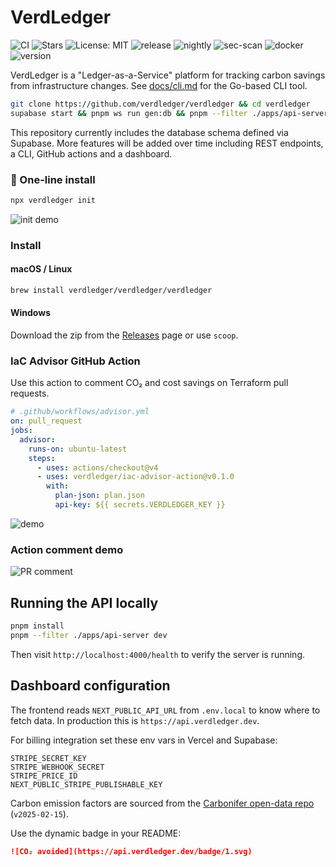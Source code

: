 # VerdLedger
![CI](https://github.com/verdledger/verdledger/actions/workflows/ci.yml/badge.svg)
![Stars](https://verdledger.dev/badge/stars.svg)
![License: MIT](https://img.shields.io/badge/license-MIT-green)
![release](https://github.com/verdledger/verdledger/actions/workflows/release.yml/badge.svg)
![nightly](https://github.com/verdledger/verdledger/actions/workflows/refresh.yml/badge.svg)
![sec-scan](https://github.com/verdledger/verdledger/actions/workflows/scan.yml/badge.svg)
![docker](https://img.shields.io/docker/pulls/verdledger/verdledger)
![version](https://img.shields.io/github/v/release/verdledger/verdledger)

VerdLedger is a "Ledger-as-a-Service" platform for tracking carbon savings from infrastructure changes.
See [docs/cli.md](docs/cli.md) for the Go-based CLI tool.

```bash
git clone https://github.com/verdledger/verdledger && cd verdledger
supabase start && pnpm ws run gen:db && pnpm --filter ./apps/api-server dev
```

This repository currently includes the database schema defined via Supabase. More features will be added over time including REST endpoints, a CLI, GitHub actions and a dashboard.

### 💚 One-line install

```bash
npx verdledger init
```

![init demo](docs/init.gif)

### Install

#### macOS / Linux

```sh
brew install verdledger/verdledger/verdledger
```

#### Windows

Download the zip from the [Releases](https://github.com/<user>/verdledger/releases) page or use `scoop`.

### IaC Advisor GitHub Action

Use this action to comment CO₂ and cost savings on Terraform pull requests.

```yaml
# .github/workflows/advisor.yml
on: pull_request
jobs:
  advisor:
    runs-on: ubuntu-latest
    steps:
      - uses: actions/checkout@v4
      - uses: verdledger/iac-advisor-action@v0.1.0
        with:
          plan-json: plan.json
          api-key: ${{ secrets.VERDLEDGER_KEY }}
```

![demo](docs/demo.gif)


### Action comment demo

![PR comment](docs/demo.gif)

## Running the API locally

```bash
pnpm install
pnpm --filter ./apps/api-server dev
```

Then visit `http://localhost:4000/health` to verify the server is running.

## Dashboard configuration

The frontend reads `NEXT_PUBLIC_API_URL` from `.env.local` to know where to
fetch data. In production this is `https://api.verdledger.dev`.

For billing integration set these env vars in Vercel and Supabase:

```
STRIPE_SECRET_KEY
STRIPE_WEBHOOK_SECRET
STRIPE_PRICE_ID
NEXT_PUBLIC_STRIPE_PUBLISHABLE_KEY
```

Carbon emission factors are sourced from the [Carbonifer open-data repo](https://github.com/carbonifer-open-data/carbonifer) (`v2025-02-15`).

Use the dynamic badge in your README:

```md
![CO₂ avoided](https://api.verdledger.dev/badge/1.svg)
```

